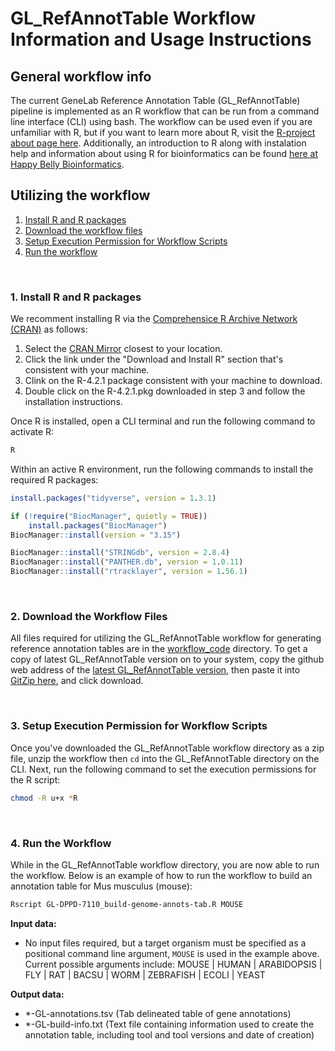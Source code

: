 # GL_RefAnnotTable Workflow Information and Usage Instructions

## General workflow info
The current GeneLab Reference Annotation Table (GL_RefAnnotTable) pipeline is implemented as an R workflow that can be run from a command line interface (CLI) using bash. The workflow can be used even if you are unfamiliar with R, but if you want to learn more about R, visit the [R-project about page here](https://www.r-project.org/about.html). Additionally, an introduction to R along with instalation help and information about using R for bioinformatics can be found [here at Happy Belly Bioinformatics](https://astrobiomike.github.io/R/basics).  

## Utilizing the workflow

1. [Install R and R packages](#1-install-conda-and-genelab-utils-package)  
2. [Download the workflow files](#2-download-the-workflow-files)  
3. [Setup Execution Permission for Workflow Scripts](#3-setup-execution-permission-for-workflow-scripts)
4. [Run the workflow](#4-run-the-workflow)  

<br>

### 1. Install R and R packages

We recomment installing R via the [Comprehensice R Archive Network (CRAN)](https://cran.r-project.org/) as follows: 

1. Select the [CRAN Mirror](https://cran.r-project.org/mirrors.html) closest to your location.
2. Click the link under the "Download and Install R" section that's consistent with your machine.
3. Clink on the R-4.2.1 package consistent with your machine to download.
4. Double click on the R-4.2.1.pkg downloaded in step 3 and follow the installation instructions.

Once R is installed, open a CLI terminal and run the following command to activate R:

```bash
R
```

Within an active R environment, run the following commands to install the required R packages:

```R
install.packages("tidyverse", version = 1.3.1)

if (!require("BiocManager", quietly = TRUE))
    install.packages("BiocManager")
BiocManager::install(version = "3.15")

BiocManager::install("STRINGdb", version = 2.8.4)
BiocManager::install("PANTHER.db", version = 1.0.11)
BiocManager::install("rtracklayer", version = 1.56.1)
```

<br>

### 2. Download the Workflow Files

All files required for utilizing the GL_RefAnnotTable workflow for generating reference annotation tables are in the [workflow_code](workflow_code) directory. To get a 
copy of latest GL_RefAnnotTable version on to your system, copy the github web address of the [latest GL_RefAnnotTable version](workflow_code/GL_RefAnnotTable_1.0), then paste it into [GitZip here](http://kinolien.github.io/gitzip/), and click download. 

<br>

### 3. Setup Execution Permission for Workflow Scripts

Once you've downloaded the GL_RefAnnotTable workflow directory as a zip file, unzip the workflow then `cd` into the GL_RefAnnotTable directory on the CLI. Next, run the following command to set the execution permissions for the R script:

```bash
chmod -R u+x *R
```

<br>

### 4. Run the Workflow

While in the GL_RefAnnotTable workflow directory, you are now able to run the workflow. Below is an example of how to run the workflow to build an annotation table for Mus musculus (mouse):

```bash
Rscript GL-DPPD-7110_build-genome-annots-tab.R MOUSE
```

**Input data:**

- No input files required, but a target organism must be specified as a positional command line argument, `MOUSE` is used in the example above. Current possible arguments include: MOUSE | HUMAN | ARABIDOPSIS | FLY | RAT | BACSU | WORM | ZEBRAFISH | ECOLI | YEAST

**Output data:**

- *-GL-annotations.tsv (Tab delineated table of gene annotations)
- *-GL-build-info.txt (Text file containing information used to create the annotation table, including tool and tool versions and date of creation)

